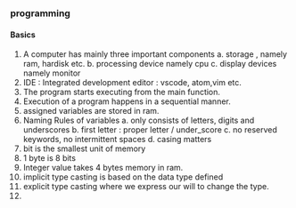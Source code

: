 ### programming
#### Basics
1. A computer has mainly three important components
   a. storage , namely ram, hardisk etc.
   b. processing device namely cpu
   c. display devices namely monitor
2. IDE : Integrated development editor : vscode, atom,vim etc.
3. The program starts executing from the main function.
4. Execution of a program happens in a sequential manner.
5. assigned variables are stored in ram.
6. Naming Rules of variables
    a. only consists of letters, digits and underscores
    b. first letter : proper letter / under_score
    c. no reserved keywords, no intermittent spaces
    d. casing matters
7. bit is the smallest unit of memory
8. 1 byte is 8 bits
9. Integer value takes 4 bytes memory in ram.
10. implicit type casting is based on the data type defined
11. explicit type casting where we express our will to change the type.
12. 
